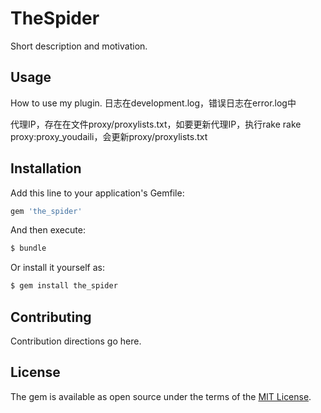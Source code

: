 # TheSpider
Short description and motivation.

## Usage
How to use my plugin.
日志在development.log，错误日志在error.log中

代理IP，存在在文件proxy/proxylists.txt，如要更新代理IP，执行rake rake proxy:proxy_youdaili，会更新proxy/proxylists.txt



## Installation
Add this line to your application's Gemfile:

```ruby
gem 'the_spider'
```

And then execute:
```bash
$ bundle
```

Or install it yourself as:
```bash
$ gem install the_spider
```

## Contributing
Contribution directions go here.

## License
The gem is available as open source under the terms of the [MIT License](http://opensource.org/licenses/MIT).
